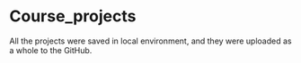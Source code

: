 # Course_projects
All the projects were saved in local environment, and they were uploaded as a whole to the GitHub.
